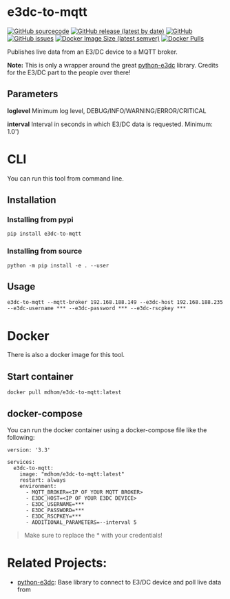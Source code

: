 # e3dc-to-mqtt
[![GitHub sourcecode](https://img.shields.io/badge/Source-GitHub-green)](https://github.com/mdhom/e3dc-to-mqtt/)
[![GitHub release (latest by date)](https://img.shields.io/github/v/release/mdhom/e3dc-to-mqtt)](https://github.com/mdhom/e3dc-to-mqtt/releases)
[![GitHub](https://img.shields.io/github/license/mdhom/e3dc-to-mqtt)](https://github.com/mdhom/e3dc-to-mqtt/blob/master/LICENSE)
[![GitHub issues](https://img.shields.io/github/issues/mdhom/e3dc-to-mqtt)](https://github.com/mdhom/e3dc-to-mqtt/issues)
[![Docker Image Size (latest semver)](https://img.shields.io/docker/image-size/mdhom/e3dc-to-mqtt?sort=semver)](https://hub.docker.com/r/mdhom/e3dc-to-mqtt)
[![Docker Pulls](https://img.shields.io/docker/pulls/mdhom/e3dc-to-mqtt)](https://hub.docker.com/r/mdhom/e3dc-to-mqtt)

Publishes live data from an E3/DC device to a MQTT broker.

**Note:** This is only a wrapper around the great [python-e3dc](https://github.com/fsantini/python-e3dc) library. Credits for the E3/DC part to the people over there!

## Parameters
**loglevel**
Minimum log level, DEBUG/INFO/WARNING/ERROR/CRITICAL

**interval**
Interval in seconds in which E3/DC data is requested. Minimum: 1.0')


# CLI
You can run this tool from command line.
## Installation
### Installing from pypi
`pip install e3dc-to-mqtt`
### Installing from source
`python -m pip install -e . --user`

## Usage
 `e3dc-to-mqtt --mqtt-broker 192.168.188.149 --e3dc-host 192.168.188.235 --e3dc-username *** --e3dc-password *** --e3dc-rscpkey ***`

# Docker
There is also a docker image for this tool.
## Start container
`docker pull mdhom/e3dc-to-mqtt:latest`
## docker-compose
You can run the docker container using a docker-compose file like the following:

```
version: '3.3'

services:
  e3dc-to-mqtt:
    image: "mdhom/e3dc-to-mqtt:latest"
    restart: always
    environment:
      - MQTT_BROKER=<IP OF YOUR MQTT BROKER>
      - E3DC_HOST=<IP OF YOUR E3DC DEVICE>
      - E3DC_USERNAME=***
      - E3DC_PASSWORD=***
      - E3DC_RSCPKEY=***
      - ADDITIONAL_PARAMETERS=--interval 5
```

> Make sure to replace the * with your credentials!



# Related Projects:
- [python-e3dc](https://github.com/fsantini/python-e3dc): Base library to connect to E3/DC device and poll live data from